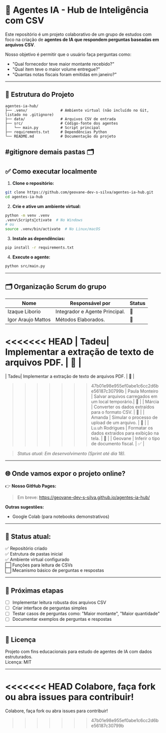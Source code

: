 # 🧠 Agentes IA - Hub de Inteligência com CSV

Este repositório é um projeto colaborativo de um grupo de estudos com foco na criação de **agentes de IA que respondem perguntas baseadas em arquivos CSV**.

Nosso objetivo é permitir que o usuário faça perguntas como:

- "Qual fornecedor teve maior montante recebido?"
- "Qual item teve o maior volume entregue?"
- "Quantas notas fiscais foram emitidas em janeiro?"

---

## 📌 Estrutura do Projeto

```
agentes-ia-hub/
├── .venv/               # Ambiente virtual (não incluído no Git, listado no .gitignore)
├── data/                # Arquivos CSV de entrada
├── src/                 # Código-fonte dos agentes
│   └── main.py          # Script principal
├── requirements.txt     # Dependências Python
└── README.md            # Documentação do projeto
```
#gitignore demais pastas 🗂️
---

## ✅ Como executar localmente

1. **Clone o repositório:**

```bash
git clone https://github.com/geovane-dev-s-silva/agentes-ia-hub.git
cd agentes-ia-hub
```

2. **Crie e ative um ambiente virtual:**

```bash
python -m venv .venv
.venv\Scriptsctivate  # No Windows
# ou
source .venv/bin/activate  # No Linux/macOS
```

3. **Instale as dependências:**

```bash
pip install -r requirements.txt
```

4. **Execute o agente:**

```bash
python src/main.py
```

---

## 🗂️ Organização Scrum do grupo

| Nome | Responsável por | Status |
|---|---|---|
| Izaque Liborio | Integrador e Agente Principal.| 🔄 |
| Igor Araujo Mattos | Métodos Elaborados. | 🔄 |
<<<<<<< HEAD
| Tadeu| Implementar a extração de texto de
arquivos PDF. | 🔄 |
=======
| Tadeu| Implementar a extração de texto de arquivos PDF. | 🔄 |
>>>>>>> 47b01e98e955ef0abe1c6cc2d6be56187c30799b
| Paula Monteiro | Salvar arquivos carregados em um local temporário.| 🔄 |
| Márcia | Converter os dados extraídos para o formato CSV. | 🔄 |
| Amanda | Simular o processo de upload de um arquivo. | 🔄 |
| Lu.uh Rodrigues | Formatar os dados extraídos para exibição na tela. | 🔄 |
| Geovane | Inferir o tipo de documento fiscal. | ✅ |

> _Status atual: Em desenvolvimento (Sprint até dia 18)._

---

## 🌐 Onde vamos expor o projeto online?

👉 **Nosso GitHub Pages:**
> Em breve: https://geovane-dev-s-silva.github.io/agentes-ia-hub/

**Outras sugestões:**  
- Google Colab (para notebooks demonstrativos)  

---

## 🚧 Status atual:

✅ Repositório criado  
✅ Estrutura de pastas inicial  
✅ Ambiente virtual configurado  
⬜️ Funções para leitura de CSVs  
⬜️ Mecanismo básico de perguntas e respostas  

---

## 📌 Próximas etapas

- [ ] Implementar leitura robusta dos arquivos CSV
- [ ] Criar interface de perguntas simples
- [ ] Testar casos de perguntas como: "Maior montante", "Maior quantidade"
- [ ] Documentar exemplos de perguntas e respostas

---

## 📄 Licença

Projeto com fins educacionais para estudo de agentes de IA com dados estruturados.  
Licença: MIT

---

<<<<<<< HEAD
Colabore, faça fork ou abra issues para contribuir!
=======
Colabore, faça fork ou abra issues para contribuir!
>>>>>>> 47b01e98e955ef0abe1c6cc2d6be56187c30799b
